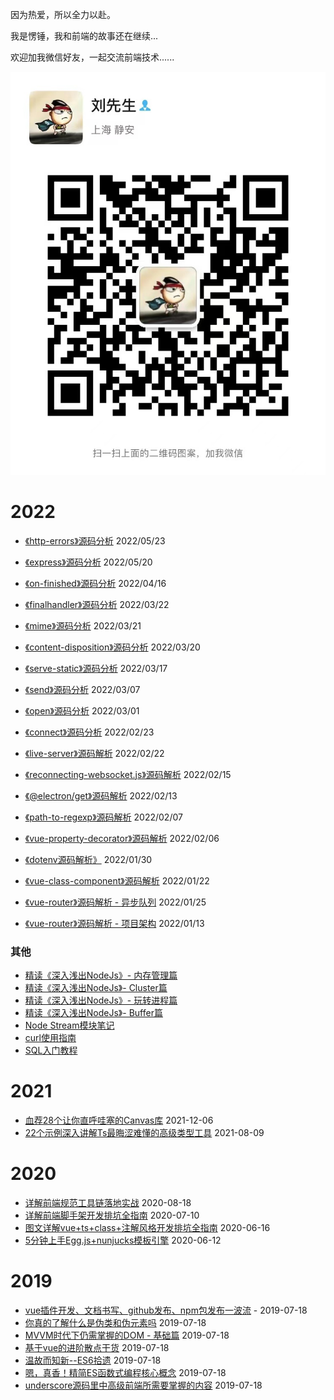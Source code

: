 因为热爱，所以全力以赴。

我是愣锤，我和前端的故事还在继续...

欢迎加我微信好友，一起交流前端技术......

![](blogs/assets/wechat_friend.jpg)

# 2022

- [《http-errors》源码分析](./blogs/2022/http-errors源码分析.md) 2022/05/23

- [《express》源码分析](./blogs/2022/express源码分析.md) 2022/05/20

- [《on-finished》源码分析](./blogs/2022/on-finished源码分析.md) 2022/04/16

- [《finalhandler》源码分析](./blogs/2022/finalhandler源码分析.md) 2022/03/22

- [《mime》源码分析](./blogs/2022/mime源码分析.md) 2022/03/21

- [《content-disposition》源码分析](./blogs/2022/content-disposition源码分析.md) 2022/03/20

- [《serve-static》源码分析](./blogs/2022/serve-static源码分析.md) 2022/03/17

- [《send》源码分析](./blogs/2022/send源码分析.md) 2022/03/07

- [《open》源码分析](./blogs/2022/open源码分析.md) 2022/03/01

- [《connect》源码分析](./blogs/2022/connect源码分析.md) 2022/02/23

- [《live-server》源码解析](./blogs/2022/live-server源码解析.md) 2022/02/22

- [《reconnecting-websocket.js》源码解析](./blogs/2022/reconnecting-websocket源码分析.md) 2022/02/15

- [《@electron/get》源码解析](./blogs/2022/electron-get.md) 2022/02/13

- [《path-to-regexp》源码解析](./blogs/2022/path-to-regexp源码解析.md) 2022/02/07

- [《vue-property-decorator》源码解析](./blogs/2022/vue-property-decorator源码解析.md) 2022/02/06

- [《dotenv源码解析》](./blogs/2022/dot-env源码分析.md) 2022/01/30

- [《vue-class-component》源码解析](./blogs/2022/vue-router-v3-01.md) 2022/01/22

- [《vue-router》源码解析 - 异步队列](./blogs/2022/vue-router-v3-02.md) 2022/01/25

- [《vue-router》源码解析 - 项目架构](./blogs/2022/vue-router-v3-01.md) 2022/01/13

### 其他

- [精读《深入浅出NodeJs》- 内存管理篇](./blogs/2022/深入浅出NodeJs/内存管理.md)
- [精读《深入浅出NodeJs》- Cluster篇](./blogs/2022/深入浅出NodeJs/Cluster.md)
- [精读《深入浅出NodeJs》- 玩转进程篇](./blogs/2022/深入浅出NodeJs/玩转进程.md)
- [精读《深入浅出NodeJs》- Buffer篇](./blogs/2022/深入浅出NodeJs/Buffer.md)
- [Node Stream模块笔记](./blogs/2022/深入浅出NodeJs/Node-Stream.md)
- [curl使用指南](./blogs/2022/curl工具使用指南.md)
- [SQL入门教程](./blogs/2022/SQL教程.md)

# 2021

- [血荐28个让你直呼哇塞的Canvas库](./blogs/血荐28个让你直呼哇塞的Canvas库.md) 2021-12-06
- [22个示例深入讲解Ts最晦涩难懂的高级类型工具](./blogs/22个示例深入讲解Ts最晦涩难懂的高级类型工具.md) 2021-08-09

# 2020

- [详解前端规范工具链落地实战](./blogs/详解前端规范工具链落地实战.md) 2020-08-18
- [详解前端脚手架开发排坑全指南](./blogs/详解前端规范工具链落地实战.md) 2020-07-10
- [图文详解vue+ts+class+注解风格开发排坑全指南](./blogs/图文详解vue+ts+class+注解风格开发排坑全指南.md) 2020-06-16
- [5分钟上手Egg.js+nunjucks模板引擎](./blogs/5分钟上手Egg.js+nunjucks模板引擎.md) 2020-06-12

# 2019

- [vue插件开发、文档书写、github发布、npm包发布一波流](./blogs/vue插件开发、文档书写、github发布、npm包发布一波流.md) - 2019-07-18
- [你真的了解什么是伪类和伪元素吗](./blogs/你真的了解什么是伪类和伪元素吗.md) 2019-07-18
- [MVVM时代下仍需掌握的DOM - 基础篇](./blogs/MVVM时代下仍需掌握的DOM%20-%20基础篇.md) 2019-07-18
- [基于vue的进阶散点干货](./blogs/基于vue的进阶散点干货.md) 2019-07-18
- [温故而知新--ES6拾遗](./blogs/温故而知新--ES6拾遗.md) 2019-07-18
- [嗯，真香！精简ES函数式编程核心概念](./blogs/嗯，真香！精简ES函数式编程核心概念.md) 2019-07-18
- [underscore源码里中高级前端所需要掌握的内容](./blogs/underscore源码里中高级前端所需要掌握的内容.md) 2019-07-18